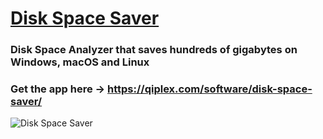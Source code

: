 # [Disk Space Saver](https://qiplex.com/software/disk-space-saver/)



### Disk Space Analyzer that saves  hundreds of gigabytes on Windows, macOS and Linux

### Get the app here → https://qiplex.com/software/disk-space-saver/



![Disk Space Saver](http://qiplex.com/img/disk-space-saver-app.png)

